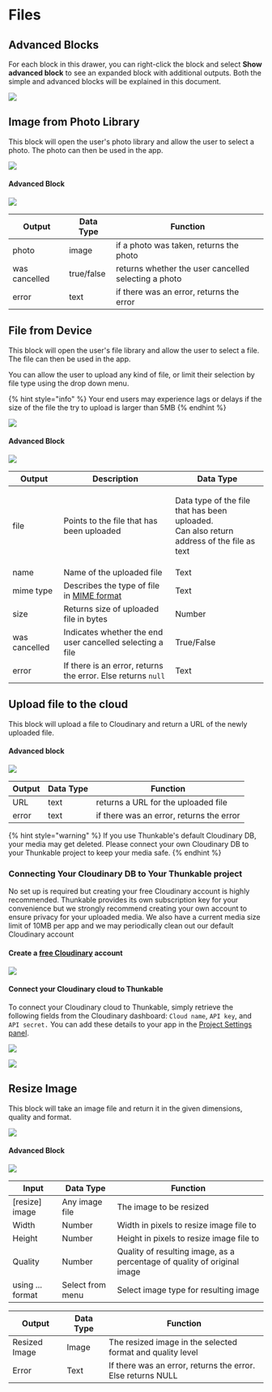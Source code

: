 # Files

## Advanced Blocks

For each block in this drawer, you can right-click the block and select **Show advanced block** to see an expanded block with additional outputs. Both the simple and advanced blocks will be explained in this document.

![](<.gitbook/assets/image from photo library.png>)

## Image from Photo Library

This block will open the user's photo library and allow the user to select a photo. The photo can then be used in the app.

![](<.gitbook/assets/image (141).png>)

#### Advanced Block

![](<.gitbook/assets/image (132).png>)

| Output        | Data Type  | Function                                             |
| ------------- | ---------- | ---------------------------------------------------- |
| photo         | image      | if a photo was taken, returns the photo              |
| was cancelled | true/false | returns whether the user cancelled selecting a photo |
| error         | text       | if there was an error, returns the error             |

## File from Device

This block will open the user's file library and allow the user to select a file. The file can then be used in the app.

You can allow the user to upload any kind of file, or limit their selection by file type using the drop down menu.

{% hint style="info" %}
Your end users may experience lags or delays if the size of the file the try to upload is larger than 5MB
{% endhint %}

![](.gitbook/assets/Untitled.png)

#### Advanced Block

![](<.gitbook/assets/file exp.png>)

| Output        | Description                                                                                                                 | Data Type                                                                                           |
| ------------- | --------------------------------------------------------------------------------------------------------------------------- | --------------------------------------------------------------------------------------------------- |
| file          | Points to the file that has been uploaded                                                                                   | <p>Data type of the file that has been uploaded.<br>Can also return address of the file as text</p> |
| name          | Name of the uploaded file                                                                                                   | Text                                                                                                |
| mime type     | Describes the type of file in [MIME format](https://developer.mozilla.org/en-US/docs/Web/HTTP/Basics\_of\_HTTP/MIME\_types) | Text                                                                                                |
| size          | Returns size of uploaded file in bytes                                                                                      | Number                                                                                              |
| was cancelled | Indicates whether the end user cancelled selecting a file                                                                   | True/False                                                                                          |
| error         | If there is an error, returns the error. Else returns `null`                                                                | Text                                                                                                |

## Upload file to the cloud

This block will upload a file to Cloudinary and return a URL of the newly uploaded file.

#### Advanced block

![](<.gitbook/assets/file (1).png>)

| Output | Data Type | Function                                 |
| ------ | --------- | ---------------------------------------- |
| URL    | text      | returns a URL for the uploaded file      |
| error  | text      | if there was an error, returns the error |

{% hint style="warning" %}
If you use Thunkable's default Cloudinary DB, your media may get deleted. Please connect your own Cloudinary DB to your Thunkable project to keep your media safe.
{% endhint %}

### Connecting Your Cloudinary DB to Your Thunkable project

No set up is required but creating your free Cloudinary account is highly recommended. Thunkable provides its own subscription key for your convenience but we strongly recommend creating your own account to ensure privacy for your uploaded media. We also have a current media size limit of 10MB per app and we may periodically clean out our default Cloudinary account

#### Create a [free Cloudinary](https://cloudinary.com) account

![](<.gitbook/assets/image (222).png>)

#### Connect your Cloudinary cloud to Thunkable

To connect your Cloudinary cloud to Thunkable, simply retrieve the following fields from the Cloudinary dashboard: `Cloud name`, `API key`, and `API secret.` You can add these details to your app in the [Project Settings panel](project-settings.md#api-keys).

![](<.gitbook/assets/image (220).png>)

![](https://files.gitbook.com/v0/b/gitbook-x-prod.appspot.com/o/spaces%2F-LAn5scXl2uqUJUOqkJo-84897653%2Fuploads%2F7dZE50mYtYJaQjI0sdeZ%2FScreen%20Shot%202022-02-16%20at%2010.04.27%20AM.png?alt=media\&token=65c825f8-3aad-4b5e-b6be-8cc9bb552b1f)

## Resize Image

This block will take an image file and return it in the given dimensions, quality and format.

![](<.gitbook/assets/Screen Shot 2021-11-02 at 3.33.23 PM.png>)

#### Advanced Block

![](.gitbook/assets/advanced.png)

| Input            | Data Type        | Function                                                                 |
| ---------------- | ---------------- | ------------------------------------------------------------------------ |
| \[resize] image  | Any image file   | The image to be resized                                                  |
| Width            | Number           | Width in pixels to resize image file to                                  |
| Height           | Number           | Height in pixels to resize image file to                                 |
| Quality          | Number           | Quality of resulting image, as a percentage of quality of original image |
| using ... format | Select from menu | Select image type for resulting image                                    |

| Output        | Data Type | Function                                                    |
| ------------- | --------- | ----------------------------------------------------------- |
| Resized Image | Image     | The resized image in the selected format and quality level  |
| Error         | Text      | If there was an error, returns the error. Else returns NULL |

